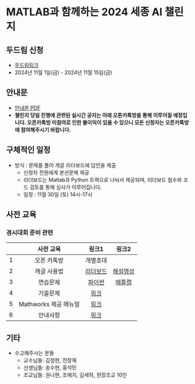 # MATLAB과 함께하는 2024 세종 AI 챌린지

## 두드림 신청
- [두드림링크](https://do.sejong.ac.kr/ko/program/learn/view/3527)
- 2024년 11월 1일(금) - 2024년 11월 15일(금)

## 안내문
- [안내문 PDF](https://do.sejong.ac.kr/attachment/view/80252/AI%EC%B1%8C%EB%A6%B0%EC%A7%80_%EC%9B%B9%ED%8F%AC%EC%8A%A4%ED%84%B0+%EC%B5%9C%EC%A2%85%28%EA%B8%80%EC%9E%90%ED%82%A4%EC%9B%80%2C%EC%97%AC%EB%B0%B1%EC%A1%B0%EC%A0%95%29.png)
- **챌린지 당일 진행에 관련된 실시간 공지는 아래 오튼카톡방을 통해 이루어질 예정입니다. 오픈카톡방 미참여로 인한 불이익이 있을 수 있으니 모든 신청자는 오픈카톡방에 참여해주시기 바랍니다.**


## 구체적인 일정
- 방식 : 문제를 풀어 캐글 리더보드에 답안을 제출
  - 신청자 전원에게 본선문제 제공
  - 리더보드는 Matlab과 Python 트랙으로 나눠서 제공되며, 리더보드 점수와 코드 검토를 통해 심사가 이루어집니다.
  - 일정 : 11월 30일 (토) 14시-17시


## 사전 교육 
### 경시대회 준비 관련
| | 사전 교육 | 링크1 | 링크2 | 
|:--:|:--:|:--:|:--:|
| 1 | 오픈 카톡방  |  개별초대  |
| 2 | 캐글 사용법  |  [리더보드](https://www.kaggle.com/competitions/sejong-ai-challenge-sample-submission?rvi=1) | [해설영상](https://www.youtube.com/watch?v=LFCOH-s8IF8&list=PLa8kMie0Pc0sSbfQuWKpJ2MVPubHsttXY&index=2) |
| 3 | 연습문제     |  [파이썬](https://www.kaggle.com/competitions/2024sejongaichallenge) | [매틀랩](https://www.kaggle.com/competitions/ad233esadafa) |
| 4 | 기출문제     | [링크](https://github.com/SejongAI-Challenge/2023.AI.Challenge/issues/2) |
| 5 | Mathworks 제공 메뉴얼 | [링크](https://kr.mathworks.com/academia/student-competitions/sejong-ai-challenge.html) |
| 6| 안내사항 | [링크]() | |

## 기타
- 수고해주시는 분들
  - 교수님들: 김정현, 전창재
  - 선생님들: 송수현, 홍석민
  - 조교님들: 권나현, 조예지, 김세하, 현장조교 10인 

